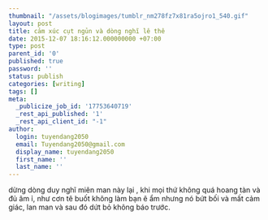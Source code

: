 ```yaml
---
thumbnail: "/assets/blogimages/tumblr_nm278fz7x81ra5ojro1_540.gif"
layout: post
title: cảm xúc cụt ngủn và dòng nghĩ lê thê
date: 2015-12-07 18:16:12.000000000 +07:00
type: post
parent_id: '0'
published: true
password: ''
status: publish
categories: [writing]
tags: []
meta:
  _publicize_job_id: '17753640719'
  _rest_api_published: '1'
  _rest_api_client_id: "-1"
author:
  login: tuyendang2050
  email: Tuyendang2050@gmail.com
  display_name: tuyendang2050
  first_name: ''
  last_name: ''
---
```










dừng dòng duy nghĩ miên man này lại , khi mọi thứ không quá hoang tàn và đủ âm ỉ, như cơn tê buốt không làm bạn ê ẩm nhưng nó bứt bối và mất cảm giác, lan man và sau đó dứt bỏ không báo trước.
